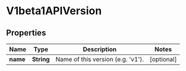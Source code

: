 
# V1beta1APIVersion

## Properties
Name | Type | Description | Notes
------------ | ------------- | ------------- | -------------
**name** | **String** | Name of this version (e.g. &#39;v1&#39;). |  [optional]



